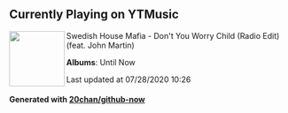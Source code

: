 ## Currently Playing on YTMusic

[<img align="left" width="100" src="https://lh3.googleusercontent.com/8kcu_NLM8chRqindtOi4u22FAtGVTZz1D40tOuXOzg5Gw6BGGEpIWNgmO1OcHugkItDG0cPWYrutdi-a">](https://music.youtube.com/channel/UCl5p1gD46TZVsoQmM8VZ2gQ)

Swedish House Mafia - Don't You Worry Child (Radio Edit) (feat. John Martin)

**Albums**: Until Now

Last updated at 07/28/2020 10:26

#### Generated with [20chan/github-now](https://github.com/20chan/github-now)


<!--
**20chan/20chan** is a ✨ _special_ ✨ repository because its `README.md` (this file) appears on your GitHub profile.

Here are some ideas to get you started:

- 🔭 I’m currently working on ...
- 🌱 I’m currently learning ...
- 👯 I’m looking to collaborate on ...
- 🤔 I’m looking for help with ...
- 💬 Ask me about ...
- 📫 How to reach me: ...
- 😄 Pronouns: ...
- ⚡ Fun fact: ...
-->
